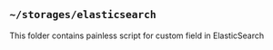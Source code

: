 ## `~/storages/elasticsearch`

This folder contains painless script for custom field in ElasticSearch